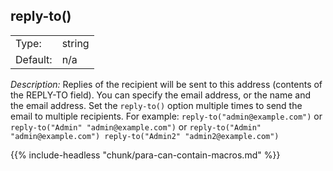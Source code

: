 ---
---
<!-- DISCLAIMER: This file is based on the syslog-ng Open Source Edition documentation https://github.com/balabit/syslog-ng-ose-guides/commit/2f4a52ee61d1ea9ad27cb4f3168b95408fddfdf2 and is used under the terms of The syslog-ng Open Source Edition Documentation License. The file has been modified by Axoflow. -->

## reply-to()

|          |        |
| -------- | ------ |
| Type:    | string |
| Default: | n/a    |

*Description:* Replies of the recipient will be sent to this address (contents of the REPLY-TO field). You can specify the email address, or the name and the email address. Set the `reply-to()` option multiple times to send the email to multiple recipients. For example: `reply-to("admin@example.com")` or `reply-to("Admin" "admin@example.com")` or `reply-to("Admin" "admin@example.com") reply-to("Admin2" "admin2@example.com")`

{{% include-headless "chunk/para-can-contain-macros.md" %}}

